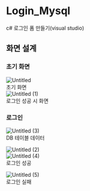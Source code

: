 # Login_Mysql
c# 로그인 폼 만들기(visual studio)  

## 화면 설계  
### 초기 화면
![Untitled](https://github.com/Hyellyfish/Login_Mysql/assets/118875063/08556f63-13f4-408e-a9f3-8000110983d7)   
초기 화면  
![Untitled (1)](https://github.com/Hyellyfish/Login_Mysql/assets/118875063/1160143a-5684-44a2-b188-b5398a368edc)  
로그인 성공 시 화면  

### 로그인
![Untitled (3)](https://github.com/Hyellyfish/Login_Mysql/assets/118875063/52e0348d-bc6c-4003-bb8d-073633bdad47)  
DB 테이블 데이터  

![Untitled (2)](https://github.com/Hyellyfish/Login_Mysql/assets/118875063/4cd2a227-77ac-428b-a650-8402a326702b)  
![Untitled (4)](https://github.com/Hyellyfish/Login_Mysql/assets/118875063/2e9b2acc-3092-4a1d-889b-ac4400c37d34)  
로그인 성공  
  
![Untitled (5)](https://github.com/Hyellyfish/Login_Mysql/assets/118875063/2d1ffbe5-8087-4965-8770-867fb2d79da0)  
로그인 실패
